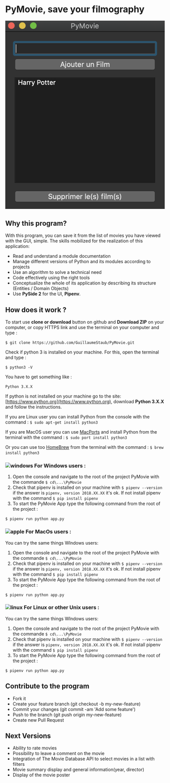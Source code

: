 PyMovie, save your filmography
=================                                                      
![UI PyMovie](/images/UI.png)                 

Why this program? 
-----------------                                                                    
With this program, you can save it from the list of movies you have viewed with the GUI, simple. The skills mobilized for the realization of this application:                                                                                                                                                                   
* Read and understand a module documentation                                        
* Manage different versions of Python and its modules according to projects                                                  
* Use an algorithm to solve a technical need                                       
* Code effectively using the right tools                                          
* Conceptualize the whole of its application by describing its structure (Entities / Domain Objects) 
* Use **PySide 2** for the UI, **Pipenv**.

How does it work ? 
-------------------
To start use **clone or download** button on github and **Download ZIP** on your computer, or copy HTTPS link and use the terminal on your computer and type : 
```
$ git clone https://github.com/GuillaumeStaub/PyMovie.git
```
Check if python 3 is installed on your machine. For this, open the terminal and type : 
```
$ python3 -V
```
You have to get something like : 
```
Python 3.X.X
```
If python is not installed on your machine go to the site: [https://www.python.org](https://www.python.org), download **Python 3.X.X** and follow the instructions. 

If you are Linux user you can install Python from the console with the command : `$ sudo apt-get install python3`

If you are MacOS user you can use [MacPorts](https://www.macports.org) and install Python from the terminal with the command : `$ sudo port install python3`

Or you can use too [HomeBrew](https://brew.sh) from the terminal with the command : `$ brew install python3`

### ![windows](https://img.icons8.com/color/48/000000/windows-logo.png) For Windows users :

1. Open the console and navigate to the root of the project PyMovie with the commande `$ cd\...\PyMovie`
2. Check that pipenv is installed on your machine with `$ pipenv --version` if the answer is `pipenv, version 2018.XX.XX` it's ok.  If not install pipenv with the command `$ pip install pipenv`
3. To start the PyMovie App type the following command from the root of the project : 
```
$ pipenv run python app.py
```


### ![apple](https://img.icons8.com/dusk/48/000000/mac-os.png) For MacOs users : 

You can try the same things WIndows users:

1. Open the console and navigate to the root of the project PyMovie with the commande `$ cd\...\PyMovie`
2. Check that pipenv is installed on your machine with `$ pipenv --version` if the answer is `pipenv, version 2018.XX.XX` it's ok.  If not install pipenv with the command `$ pip install pipenv`
3. To start the PyMovie App type the following command from the root of the project : 
```
$ pipenv run python app.py
```

### ![linux](https://img.icons8.com/color/48/000000/linux.png) For Linux  or other Unix users :

You can try the same things WIndows users:

1. Open the console and navigate to the root of the project PyMovie with the commande `$ cd\...\PyMovie`
2. Check that pipenv is installed on your machine with `$ pipenv --version` if the answer is `pipenv, version 2018.XX.XX` it's ok.  If not install pipenv with the command `$ pip install pipenv`
3. To start the PyMovie App type the following command from the root of the project : 
```
$ pipenv run python app.py
```

Contribute to the program
--------------------------                                                            
                                                                                              
* Fork it                                                                           
* Create your feature branch (git checkout -b my-new-feature)                             
* Commit your changes (git commit -am 'Add some feature')                                 
* Push to the branch (git push origin my-new-feature)                                     
* Create new Pull Request      



Next Versions
--------------------------   
* Ability to rate movies
* Possibility to leave a comment on the movie
* Integration of The Movie Database API to select movies in a list with filters
* Movie summary display and general information(year, director)
* Display of the movie poster

